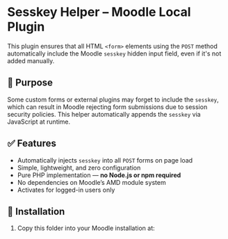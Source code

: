 # Sesskey Helper – Moodle Local Plugin

This plugin ensures that all HTML `<form>` elements using the `POST` method automatically include the Moodle `sesskey` hidden input field, even if it's not added manually.

## 🔧 Purpose

Some custom forms or external plugins may forget to include the `sesskey`, which can result in Moodle rejecting form submissions due to session security policies. This helper automatically appends the `sesskey` via JavaScript at runtime.

## ✅ Features

- Automatically injects `sesskey` into all `POST` forms on page load
- Simple, lightweight, and zero configuration
- Pure PHP implementation — **no Node.js or npm required**
- No dependencies on Moodle’s AMD module system
- Activates for logged-in users only

## 📂 Installation

1. Copy this folder into your Moodle installation at:

